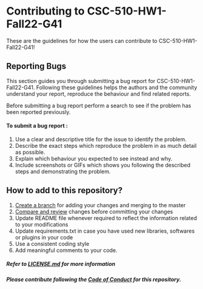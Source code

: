 # Contributing to CSC-510-HW1-Fall22-G41

These are the guidelines for how the users can contribute to CSC-510-HW1-Fall22-G41!

## Reporting Bugs

This section guides you through submitting a bug report for CSC-510-HW1-Fall22-G41. Following these guidelines helps the authors and the community understand your report, reproduce the behaviour and find related reports.

Before submitting a bug report perform a search to see if the problem has been reported previously.

#### To submit a bug report :

1. Use a clear and descriptive title for the issue to identify the problem.
2. Describe the exact steps which reproduce the problem in as much detail as possible.
3. Explain which behaviour you expected to see instead and why.
4. Include screenshots or GIFs which shows you following the described steps and demonstrating the problem.

## How to add to this repository? 

1. [Create a branch](https://docs.github.com/en/pull-requests/collaborating-with-pull-requests/proposing-changes-to-your-work-with-pull-requests/creating-and-deleting-branches-within-your-repository) for adding your changes and merging to the master
2. [Compare and review](https://docs.github.com/en/github/committing-changes-to-your-project/viewing-and-comparing-commits) changes before committing your changes
3. Update README file whenever required to reflect the information related to your modifications
4. Update requirements.txt in case you have used new libraries, softwares or plugins in your code
5. Use a consistent coding style
6. Add meaningful comments to your code.

##### Refer to [LICENSE.md](LICENSE.md) for more information

##### Please contribute following the [Code of Conduct](CODE_OF_CONDUCT.md) for this repository.
